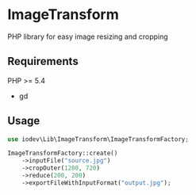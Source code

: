 # ImageTransform
PHP library for easy image resizing and cropping

## Requirements
PHP >= 5.4
- gd


## Usage

```php
use iodev\Lib\ImageTransform\ImageTransformFactory;

ImageTransformFactory::create()
    ->inputFile("source.jpg")
    ->cropOuter(1280, 720)
    ->reduce(200, 200)
    ->exportFileWithInputFormat("output.jpg");
```
